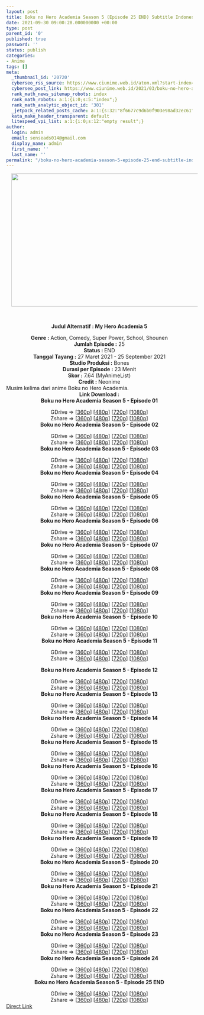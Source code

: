 ```yaml
---
layout: post
title: Boku no Hero Academia Season 5 (Episode 25 END) Subtitle Indonesia
date: 2021-09-30 09:00:28.000000000 +00:00
type: post
parent_id: '0'
published: true
password: ''
status: publish
categories:
- Anime
tags: []
meta:
  _thumbnail_id: '20720'
  cyberseo_rss_source: https://www.ciunime.web.id/atom.xml?start-index=151&max-results=150
  cyberseo_post_link: https://www.ciunime.web.id/2021/03/boku-no-hero-academia-season-5-subtitle.html
  rank_math_news_sitemap_robots: index
  rank_math_robots: a:1:{i:0;s:5:"index";}
  rank_math_analytic_object_id: '301'
  _jetpack_related_posts_cache: a:1:{s:32:"8f6677c9d6b0f903e98ad32ec61f8deb";a:2:{s:7:"expires";i:1657934731;s:7:"payload";a:3:{i:0;a:1:{s:2:"id";i:27298;}i:1;a:1:{s:2:"id";i:27300;}i:2;a:1:{s:2:"id";i:27302;}}}}
  kata_make_header_transparent: default
  litespeed_vpi_list: a:1:{i:0;s:12:"empty result";}
author:
  login: admin
  email: senseads014@gmail.com
  display_name: admin
  first_name: ''
  last_name: ''
permalink: "/boku-no-hero-academia-season-5-episode-25-end-subtitle-indonesia/"
---
```

<div>
<div class="separator" style="clear: both; text-align: center;"><a href="https://1.bp.blogspot.com/-jMx7ndRGCGg/YGLx56iI5XI/AAAAAAAAegM/5IB9aWe8Fs0V09qCY9p_Cnwatvn98cPmwCLcBGAsYHQ/s1280/Boku%2Bno%2BHero%2BAcademia%2BSeason%2B5.jpg" style="margin-left: 1em; margin-right: 1em;"><img border="0" data-original-height="720" data-original-width="1280" height="360" src="{{ site.baseurl }}/assets/2021/09/Boku%2Bno%2BHero%2BAcademia%2BSeason%2B5.jpg" width="640" /></a></div>
<p><b><br /></b></div>
<p><b>
<div style="text-align: center;"><b>Judul</b><b><b> Alternatif</b> :</b> My Hero Academia 5</div>
<p></b>
<div style="text-align: center;"><b><b>Genre :</b></b> Action, Comedy, Super Power, School, Shounen</div>
<div style="text-align: center;"><b>Jumlah Episode :</b>&nbsp;25<br /><b>Status : </b>END<br /><b>Tanggal Tayang :</b> 27 Maret 2021&nbsp;- 25 September 2021<br /><b>Studio Produksi :</b> Bones<br /><b>Durasi per Episode :</b> 23 Menit</div>
<div style="text-align: center;"><b>Skor :</b> 7.64 (MyAnimeList)<br /><b>Credit :</b> Neonime</div>
<div style="text-align: center;"></div>
<div style="text-align: justify;">Musim kelima dari anime&nbsp;Boku no Hero Academia.</div>
<div style="text-align: justify;"></div>
<div style="text-align: justify;"></div>
<div style="text-align: center;"><b>Link Download :</b></div>
<div style="text-align: center;"><b>Boku no Hero Academia Season 5 - Episode 01</b></p>
<div style="text-align: center;">GDrive =&gt; [<a href="https://elsfile.org/download.php?NnRNcG0zSkRjbjJjMDZ2emJXYVlFRklSTklkSWU0VzQwYlJmK01qcCtxST06Oq%2BmsjYbhhdRlQOaOerELfA%3D" target="_blank" rel="noopener">360p</a>] [<a href="https://drive.google.com/uc?export=download&amp;id=1E7ah6FUXrPMHAbbIG9qnVyCwdEZDW_6o" target="_blank" rel="noopener">480p</a>] [<a href="https://drive.google.com/uc?export=download&amp;id=1u5TLcfnHGC96q4R3SzpJPyJXiAfCCmr0" target="_blank" rel="noopener">720p</a>] [<a href="https://drive.google.com/uc?export=download&amp;id=1oGHZexFYSeNJHvZZ9jmSf5QfzA5kJo2n" target="_blank" rel="noopener">1080p</a>]<br />Zshare =&gt; [<a href="https://www57.zippyshare.com/v/EakVTzHX/file.html" target="_blank" rel="noopener">360p</a>] [<a href="https://www70.zippyshare.com/v/01QIuPG0/file.html" target="_blank" rel="noopener">480p</a>] [<a href="https://www26.zippyshare.com/v/QEYpx5x3/file.html" target="_blank" rel="noopener">720p</a>] [<a href="https://www33.zippyshare.com/v/K7Girzbt/file.html" target="_blank" rel="noopener">1080p</a>] </div>
<div style="text-align: center;"><b>Boku no Hero Academia Season 5 - Episode 02</b></p>
<div>GDrive =&gt; [<a href="https://elsfile.org/download.php?VC9FN3M4S2tabVpIZHFVbHRINXZYZEdxRm9haWszMDNnaW1HN1RIMG91QT06OoZaLBnroMnUC%2BHeop8R8ts%3D" target="_blank" rel="noopener">360p</a>] [<a href="https://drive.google.com/uc?export=download&amp;id=1QRn9X2oZmTby8UtAlb5YeWxva7SSDri1" target="_blank" rel="noopener">480p</a>] [<a href="https://drive.google.com/uc?export=download&amp;id=1pdXI-c-_Pk8JuVadf-zLp1QksT5SOZsn" target="_blank" rel="noopener">720p</a>] [<a href="https://drive.google.com/uc?export=download&amp;id=1YgphT8hJTQtlBUPWocmtwpEPwK0L3YXS" target="_blank" rel="noopener">1080p</a>]<br />Zshare =&gt; [<a href="https://www51.zippyshare.com/v/1EsP6RhE/file.html" target="_blank" rel="noopener">360p</a>] [<a href="https://www101.zippyshare.com/v/nD6pelwR/file.html" target="_blank" rel="noopener">480p</a>] [<a href="https://www92.zippyshare.com/v/A9jNLLs3/file.html" target="_blank" rel="noopener">720p</a>] [<a href="https://www27.zippyshare.com/v/NGHb7X4P/file.html" target="_blank" rel="noopener">1080p</a>]</div>
<div><b>Boku no Hero Academia Season 5 - Episode 03</b></p>
<div>GDrive =&gt; [<a href="https://elsfile.org/download.php?NDNKUCtCZW83aU1EdFVLa2c1bVVDR1pqUE9Dc1FRN1hsdzNlM1JEZTh1bz06OhJladXvGfezkaKnUQTFBt0%3D" target="_blank" rel="noopener">360p</a>] [<a href="https://drive.google.com/uc?export=download&amp;id=18I568kAy50zJhHfLlTZnOg5npAVQg8tU" target="_blank" rel="noopener">480p</a>] [<a href="https://drive.google.com/uc?export=download&amp;id=1tnEMsdaSb2iOVjkGS_e0be1mflxDSZeP" target="_blank" rel="noopener">720p</a>] [<a href="https://drive.google.com/uc?export=download&amp;id=1bvzR_yBcVgiAG_9lYydzqzO-n_4tRtq3" target="_blank" rel="noopener">1080p</a>]<br />Zshare =&gt; [<a href="https://www75.zippyshare.com/v/HcZwNzut/file.html" target="_blank" rel="noopener">360p</a>] [<a href="https://www47.zippyshare.com/v/phBS3gCf/file.html" target="_blank" rel="noopener">480p</a>] [<a href="https://www52.zippyshare.com/v/78CxESQH/file.html" target="_blank" rel="noopener">720p</a>] [<a href="https://www107.zippyshare.com/v/etHdbcJI/file.html" target="_blank" rel="noopener">1080p</a>]</div>
</div>
<div><b>Boku no Hero Academia Season 5 - Episode 04</b></p>
<div>GDrive =&gt; [<a href="https://elsfile.org/download.php?cjVCWXRIcTIwbjlrMjlJRGV2YWtKMEVLY042VDdVOS93VGxKZE1saTN2Yz06OhWqRXlIFj5V1MD1yuumkyw%3D" target="_blank" rel="noopener">360p</a>] [<a href="https://drive.google.com/uc?export=download&amp;id=1YVf2WDN42rhdCNtw5Uq0axQuUr4wCU6y" target="_blank" rel="noopener">480p</a>] [<a href="https://drive.google.com/uc?export=download&amp;id=1lsDfMOMu2p3bmd0TvONO3D1xCjJ0fwVU" target="_blank" rel="noopener">720p</a>] [<a href="https://drive.google.com/uc?export=download&amp;id=1nKFQCkYayZRQrO68W96EcuRic3VIqh3p" target="_blank" rel="noopener">1080p</a>]<br />Zshare =&gt; [<a href="https://www7.zippyshare.com/v/ptc9s7A1/file.html" target="_blank" rel="noopener">360p</a>] [<a href="https://www18.zippyshare.com/v/GwMCWtCw/file.html" target="_blank" rel="noopener">480p</a>] [<a href="https://www38.zippyshare.com/v/CMGHzRCE/file.html" target="_blank" rel="noopener">720p</a>] [<a href="https://www17.zippyshare.com/v/yWriTbgp/file.html" target="_blank" rel="noopener">1080p</a>]</div>
</div>
<div><b>Boku no Hero Academia Season 5 - Episode 05</b></p>
<div>GDrive =&gt; [<a href="https://acefile.co/f/43688084/bnha-s5-05-360p-samehadaku-vip-mp4" target="_blank" rel="noopener">360p</a>] [<a href="https://drive.google.com/uc?export=download&amp;id=1tFicPGPP96RmLEVXKuenRCHZKBAVDETI" target="_blank" rel="noopener">480p</a>] [<a href="https://drive.google.com/uc?export=download&amp;id=1SdU72JAnyrSL-AjNyZ4g01LSi7AIjZzX" target="_blank" rel="noopener">720p</a>] [<a href="https://drive.google.com/uc?export=download&amp;id=159GcWj2Cy_f-3xQQsuDfUUJH3KLszIuC" target="_blank" rel="noopener">1080p</a>]<br />Zshare =&gt; [<a href="https://www101.zippyshare.com/v/BVTlzijc/file.html" target="_blank" rel="noopener">360p</a>] [<a href="https://www101.zippyshare.com/v/ltQ7BbFc/file.html" target="_blank" rel="noopener">480p</a>] [<a href="https://www22.zippyshare.com/v/FqRGLtrn/file.html" target="_blank" rel="noopener">720p</a>] [<a href="https://www55.zippyshare.com/v/oSYNK3un/file.html" target="_blank" rel="noopener">1080p</a>]</div>
</div>
<div><b>Boku no Hero Academia Season 5 - Episode 06</b></p>
<div>GDrive =&gt; [<a href="https://elsfile.org/download.php?c080M05qVTBDTTZ2SHMvZHhQZzN2OGYxMnFVdTBpWVVUeHJSOUJHd0h2WT06Om21flzn%2F0AnOBYJX0TczeU%3D" target="_blank" rel="noopener">360p</a>] [<a href="https://drive.google.com/uc?export=download&amp;id=19xl8vTLi03n5ZBp7pFM8_Z3poNZ2MoSQ" target="_blank" rel="noopener">480p</a>] [<a href="https://drive.google.com/uc?export=download&amp;id=1Ij1qU7I9hKJF1ge4sG49QwOxL6zdcepL" target="_blank" rel="noopener">720p</a>] [<a href="https://acefile.co/f/44421051/bnha-s5-06-fullhd-samehadaku-vip-mp4" target="_blank" rel="noopener">1080p</a>]<br />Zshare =&gt; [<a href="https://www25.zippyshare.com/v/QOA17HLW/file.html" target="_blank" rel="noopener">360p</a>] [<a href="https://www112.zippyshare.com/v/qZ2RxAUF/file.html" target="_blank" rel="noopener">480p</a>] [<a href="https://www91.zippyshare.com/v/PlLorl6W/file.html" target="_blank" rel="noopener">720p</a>] [<a href="https://www97.zippyshare.com/v/U6qPsVgp/file.html" target="_blank" rel="noopener">1080p</a>]</div>
</div>
<div><b>Boku no Hero Academia Season 5 - Episode 07</b></p>
<div>GDrive =&gt; [<a href="https://elsfile.org/download.php?UVBSSGRvSU1aVU5qNWJuQXJMUSszVnorakxYVldTQ0k1NGlLRStLa1FFST06OkLo6CuOWj0Oagd%2FtEGRNbI%3D" target="_blank" rel="noopener">360p</a>] [<a href="https://drive.google.com/uc?export=download&amp;id=1UTI77Zy_0uX5fxr1zPAHRVcEO_8zYHN_" target="_blank" rel="noopener">480p</a>] [<a href="https://drive.google.com/uc?export=download&amp;id=1qq-Sm124J31M2TFM5vtPKAMEw-vXwoBs" target="_blank" rel="noopener">720p</a>] [<a href="https://drive.google.com/uc?export=download&amp;id=1lDg4CX6mMiT4uRUwsk8FgqN9H1e1RYEz" target="_blank" rel="noopener">1080p</a>]<br />Zshare =&gt; [<a href="https://www96.zippyshare.com/v/A0JQgV68/file.html" target="_blank" rel="noopener">360p</a>] [<a href="https://www38.zippyshare.com/v/KUME2CTK/file.html" target="_blank" rel="noopener">480p</a>] [<a href="https://www65.zippyshare.com/v/SdUgru7z/file.html" target="_blank" rel="noopener">720p</a>] [<a href="https://www14.zippyshare.com/v/udEMIkIy/file.html" target="_blank" rel="noopener">1080p</a>]</div>
</div>
<div><b>Boku no Hero Academia Season 5 - Episode 08</b></p>
<div>GDrive =&gt; [<a href="https://acefile.co/f/45436346/bnha-s5-08-360p-samehadaku-vip-mp4" target="_blank" rel="noopener">360p</a>] [<a href="https://drive.google.com/uc?export=download&amp;id=1uwihqwRqYESPvh28e3GJS4P17xiTLo_o" target="_blank" rel="noopener">480p</a>] [<a href="https://drive.google.com/uc?export=download&amp;id=1LGSwvRaM2Wzs0CDqobza_LEgbmPjDe1j" target="_blank" rel="noopener">720p</a>] [<a href="https://drive.google.com/uc?export=download&amp;id=1RuuZdMt0ECMQkOTbIFjBGMq6RsdB3f3-" target="_blank" rel="noopener">1080p</a>]<br />Zshare =&gt; [<a href="https://www6.zippyshare.com/v/AHRqj2ep/file.html" target="_blank" rel="noopener">360p</a>] [<a href="https://www26.zippyshare.com/v/1NxTzdls/file.html" target="_blank" rel="noopener">480p</a>] [<a href="https://www33.zippyshare.com/v/fvBDQqd6/file.html" target="_blank" rel="noopener">720p</a>] [<a href="https://www36.zippyshare.com/v/oY3QLE0j/file.html" target="_blank" rel="noopener">1080p</a>]</div>
</div>
<div><b>Boku no Hero Academia Season 5 - Episode 09</b></p>
<div>GDrive =&gt; [<a href="https://elsfile.org/download.php?dzF2RVY2VzJCMGUvN3pIT2liK2RJRlRqRWQ5NXdzRGZ4UTBaU1A3VmF3Yz06Onip%2F%2FoHgSR0U8aqXppAfLk%3D" target="_blank" rel="noopener">360p</a>] [<a href="https://drive.google.com/uc?export=download&amp;id=1rlILOYHkz9RXBaQLdDaMcK9pty_hrDUK" target="_blank" rel="noopener">480p</a>] [<a href="https://drive.google.com/uc?export=download&amp;id=1nMtjyPfAnjBG98o6oAX_9jNwA8sX0x-v" target="_blank" rel="noopener">720p</a>] [<a href="https://drive.google.com/uc?export=download&amp;id=1dvlhXc9QzrWmuQiH-UC2wzBH7OCJluPe" target="_blank" rel="noopener">1080p</a>]<br />Zshare =&gt; [<a href="https://www18.zippyshare.com/v/3VtVPucK/file.html" target="_blank" rel="noopener">360p</a>] [<a href="https://www86.zippyshare.com/v/nbxdNYEA/file.html" target="_blank" rel="noopener">480p</a>] [<a href="https://www37.zippyshare.com/v/WE5kYMCU/file.html" target="_blank" rel="noopener">720p</a>] [<a href="https://www9.zippyshare.com/v/cvvodEC7/file.html" target="_blank" rel="noopener">1080p</a>]</div>
</div>
<div><b>Boku no Hero Academia Season 5 - Episode 10</b></p>
<div>GDrive =&gt; [<a href="https://elsfile.org/download.php?ZDBhdGs0MXFZVkdMeDRvR1Q1OGNCeXVzMEI0dndmQXU2VExEWFNFTjAvYz06OnWtQDG%2BG0iAwqmqwTFeaR4%3D" target="_blank" rel="noopener">360p</a>] [<a href="https://drive.google.com/uc?export=download&amp;id=14s-9j95Cbe3zNeog8JAsgW8M3QvAtozm" target="_blank" rel="noopener">480p</a>] [<a href="https://drive.google.com/uc?export=download&amp;id=1he48BPbpHlYJ1_0R34m3yfihsrq7Y7sV" target="_blank" rel="noopener">720p</a>] [<a href="https://drive.google.com/uc?export=download&amp;id=1fPuodrPj_rceWGWYDN42NgOKCCU3ckWU" target="_blank" rel="noopener">1080p</a>]<br />Zshare =&gt; [<a href="https://www45.zippyshare.com/v/SaNZBFP2/file.html" target="_blank" rel="noopener">360p</a>] [<a href="https://www13.zippyshare.com/v/UF9bNoHM/file.html" target="_blank" rel="noopener">480p</a>] [<a href="https://www101.zippyshare.com/v/AbWMYlOv/file.html" target="_blank" rel="noopener">720p</a>] [<a href="https://www46.zippyshare.com/v/MBjOIlCN/file.html" target="_blank" rel="noopener">1080p</a>]</div>
</div>
<div><b>Boku no Hero Academia Season 5 - Episode 11</b></p>
<div>GDrive =&gt; [<a href="https://elsfile.org/download.php?ZllJZzZlNnNPRXB0UEhKbmd2WVdkbk03MEgxdnJiOWN2WThzaHRPVTRhRT06OjSKi3UwCi8HgUSWcT9P3jM%3D" target="_blank" rel="noopener">360p</a>] [<a href="https://acefile.co/f/46827908/neonime_bnha-s5-11-480p-zip" target="_blank" rel="noopener">480p</a>] [<a href="https://acefile.co/f/46827903/neonime_bnha-s5-11-720p-zip" target="_blank" rel="noopener">720p</a>] [<a href="https://acefile.co/f/46829126/neonime_bnha-s5-11-1080p-zip" target="_blank" rel="noopener">1080p</a>]<br />Zshare =&gt; [<a href="https://www101.zippyshare.com/v/my6c9cPa/file.html" target="_blank" rel="noopener">360p</a>] [<a href="https://www86.zippyshare.com/v/qNAB3Hd6/file.html" target="_blank" rel="noopener">480p</a>] [<a href="https://www1.zippyshare.com/v/k4inPb3z/file.html" target="_blank" rel="noopener">720p</a>] [<a href="https://www100.zippyshare.com/v/4bczGy9g/file.html" target="_blank" rel="noopener">1080p</a>]</p>
<p><b>Boku no Hero Academia Season 5 - Episode 12</b></p>
<div>GDrive =&gt; [<a href="https://elsfile.org/download.php?YksyK2RNSGJRVVBaT2pKU252UStMckdtRGE3bHVRU3Bsazg3bU1pcWxnOD06OnhbpHGwm7JIYjlGJcaa5ao%3D" target="_blank" rel="noopener">360p</a>] [<a href="https://acefile.co/f/47302503/neonime_bnha-s5-12-480p-zip" target="_blank" rel="noopener">480p</a>] [<a href="https://acefile.co/f/47302498/neonime_bnha-s5-12-720p-zip" target="_blank" rel="noopener">720p</a>] [<a href="https://acefile.co/f/47302496/neonime_bnha-s5-12-1080p-zip" target="_blank" rel="noopener">1080p</a>]<br />Zshare =&gt; [<a href="https://www105.zippyshare.com/v/1XniRDCq/file.html" target="_blank" rel="noopener">360p</a>] [<a href="https://www112.zippyshare.com/v/WNUMy49P/file.html" target="_blank" rel="noopener">480p</a>] [<a href="https://www4.zippyshare.com/v/r7sNxvgE/file.html" target="_blank" rel="noopener">720p</a>] [<a href="https://www11.zippyshare.com/v/BYt0l86B/file.html" target="_blank" rel="noopener">1080p</a>]</div>
</div>
</div>
<div><b>Boku no Hero Academia Season 5 - Episode 13</b></p>
<div>GDrive =&gt; [<a href="https://acefile.co/f/47836390/bnha-s5-13-360p-samehadaku-vip-mp4" target="_blank" rel="noopener">360p</a>] [<a href="https://acefile.co/f/47836396/bnha-s5-13-480p-samehadaku-vip-mp4" target="_blank" rel="noopener">480p</a>] [<a href="https://acefile.co/f/47837095/bnha-s5-13-mp4hd-samehadaku-vip-mp4" target="_blank" rel="noopener">720p</a>] [<a href="https://acefile.co/f/47837808/bnha-s5-13-fullhd-samehadaku-vip-mp4" target="_blank" rel="noopener">1080p</a>]<br />Zshare =&gt; [<a href="https://www64.zippyshare.com/v/awtkUzYo/file.html" target="_blank" rel="noopener">360p</a>] [<a href="https://www76.zippyshare.com/v/5PrXfoGL/file.html" target="_blank" rel="noopener">480p</a>] [<a href="https://www100.zippyshare.com/v/jt19hqwd/file.html" target="_blank" rel="noopener">720p</a>] [<a href="https://www100.zippyshare.com/v/ApTevWCR/file.html" target="_blank" rel="noopener">1080p</a>]</div>
</div>
<div><b>Boku no Hero Academia Season 5 - Episode 14</b></p>
<div>GDrive =&gt; [<a href="https://elsfile.org/download.php?VHRPQ21yZHlSVWtwN3V5UkUzM1JzQlN4OWZBRHRKblVLRXZyMktQa1NIcz06Oh8pgOP9d0aXv5xyo%2Bt3IYg%3D" target="_blank" rel="noopener">360p</a>] [<a href="https://acefile.co/f/48418447/neonime_bnha-s5-14-480p-zip" target="_blank" rel="noopener">480p</a>] [<a href="https://acefile.co/f/48418758/neonime_bnha-s5-14-720p-zip" target="_blank" rel="noopener">720p</a>] [<a href="https://acefile.co/f/48419580/neonime_bnha-s5-14-1080p-zip" target="_blank" rel="noopener">1080p</a>]<br />Zshare =&gt; [<a href="https://www74.zippyshare.com/v/nHV3OAVe/file.html" target="_blank" rel="noopener">360p</a>] [<a href="https://www35.zippyshare.com/v/Rr9zRc36/file.html" target="_blank" rel="noopener">480p</a>] [<a href="https://www104.zippyshare.com/v/BwJUaclx/file.html" target="_blank" rel="noopener">720p</a>] [<a href="https://www61.zippyshare.com/v/niMR2whF/file.html" target="_blank" rel="noopener">1080p</a>]</div>
</div>
<div><b>Boku no Hero Academia Season 5 - Episode 15</b></p>
<div>GDrive =&gt; [<a href="https://acefile.co/f/49533339/oploverz-bnha-s5-15-mp4-360p-mp4" target="_blank" rel="noopener">360p</a>] [<a href="https://acefile.co/f/49533068/neonimebnha-s5-15-480p-zip" target="_blank" rel="noopener">480p</a>] [<a href="https://acefile.co/f/49533451/neonimebnha-s5-15-720p-zip" target="_blank" rel="noopener">720p</a>] [<a href="https://acefile.co/f/49534153/neonimebnha-s5-15-1080p-zip" target="_blank" rel="noopener">1080p</a>]<br />Zshare =&gt; [<a href="https://www28.zippyshare.com/v/3TPuftwk/file.html" target="_blank" rel="noopener">360p</a>] [<a href="https://www12.zippyshare.com/v/ELLyWGWb/file.html" target="_blank" rel="noopener">480p</a>] [<a href="https://www106.zippyshare.com/v/GBRBgh80/file.html" target="_blank" rel="noopener">720p</a>] [<a href="https://www102.zippyshare.com/v/Ki9kiUgg/file.html" target="_blank" rel="noopener">1080p</a>]</div>
</div>
<div><b>Boku no Hero Academia Season 5 - Episode 16</b></p>
<div>GDrive =&gt; [<a href="https://acefile.co/f/50134393/bnha-s5-16-360p-samehadaku-to-mp4" target="_blank" rel="noopener">360p</a>] [<a href="https://acefile.co/f/50133990/neonime_bnha-s5-16-480p-zip" target="_blank" rel="noopener">480p</a>] [<a href="https://acefile.co/f/50133987/neonime_bnha-s5-16-720p-zip" target="_blank" rel="noopener">720p</a>] [<a href="https://acefile.co/f/50135121/neonime_bnha-s5-16-1080p-zip" target="_blank" rel="noopener">1080p</a>]<br />Zshare =&gt; [<a href="https://www11.zippyshare.com/v/CVJ1Nl5B/file.html" target="_blank" rel="noopener">360p</a>] [<a href="https://www43.zippyshare.com/v/P7BW1HA8/file.html" target="_blank" rel="noopener">480p</a>] [<a href="https://www103.zippyshare.com/v/LVihkyI4/file.html" target="_blank" rel="noopener">720p</a>] [<a href="https://www77.zippyshare.com/v/6VBjPPyi/file.html" target="_blank" rel="noopener">1080p</a>]</div>
</div>
<div><b>Boku no Hero Academia Season 5 - Episode 17</b></p>
<div>GDrive =&gt; [<a href="https://acefile.co/f/50738956/oploverz-bnha-s5-17-mp4-360p-mp4" target="_blank" rel="noopener">360p</a>] [<a href="https://acefile.co/f/50740942/neonime_bnha-s5-17-480p-zip" target="_blank" rel="noopener">480p</a>] [<a href="https://acefile.co/f/50740934/neonime_bnha-s5-17-720p-zip" target="_blank" rel="noopener">720p</a>] [<a href="https://acefile.co/f/50740927/neonime_bnha-s5-17-1080p-zip" target="_blank" rel="noopener">1080p</a>]<br />Zshare =&gt; [<a href="https://www34.zippyshare.com/v/xsJwipNn/file.html" target="_blank" rel="noopener">360p</a>] [<a href="https://www65.zippyshare.com/v/qdXJ15Dd/file.html" target="_blank" rel="noopener">480p</a>] [<a href="https://www16.zippyshare.com/v/qlqSJvcZ/file.html" target="_blank" rel="noopener">720p</a>] [<a href="https://www53.zippyshare.com/v/2ED8G3Ij/file.html" target="_blank" rel="noopener">1080p</a>]</div>
</div>
<div><b>Boku no Hero Academia Season 5 - Episode 18</b></p>
<div>GDrive =&gt; [<a href="https://acefile.co/f/51317624/oploverz-bnha-s5-18-mp4-360p-mp4" target="_blank" rel="noopener">360p</a>] [<a href="https://acefile.co/f/51319120/neonime_bnha-s5-18-480p-zip" target="_blank" rel="noopener">480p</a>] [<a href="https://www33.zippyshare.com/v/RDBcIJpC/file.html" target="_blank" rel="noopener">720p</a>] [<a href="https://www73.zippyshare.com/v/UV9FCLYE/file.html" target="_blank" rel="noopener">1080p</a>]<br />Zshare =&gt; [<a href="https://www70.zippyshare.com/v/Vt8Qlfaz/file.html" target="_blank" rel="noopener">360p</a>] [<a href="https://www88.zippyshare.com/v/XjOuYfPb/file.html" target="_blank" rel="noopener">480p</a>] [<a href="https://www33.zippyshare.com/v/RDBcIJpC/file.html" target="_blank" rel="noopener">720p</a>] [<a href="https://www73.zippyshare.com/v/UV9FCLYE/file.html" target="_blank" rel="noopener">1080p</a>]</div>
</div>
<div><b>Boku no Hero Academia Season 5 - Episode 19</b></p>
<div>GDrive =&gt; [<a href="https://acefile.co/f/52483373/oploverz-bnha-s5-19-mp4-360p-mp4" target="_blank" rel="noopener">360p</a>] [<a href="https://acefile.co/f/52484476/neonime_bnha-s5-19-480p-zip" target="_blank" rel="noopener">480p</a>] [<a href="https://acefile.co/f/52484472/neonime_bnha-s5-19-720p-zip" target="_blank" rel="noopener">720p</a>] [<a href="https://acefile.co/f/52486753/neonime_bnha-s5-19-1080p-zip" target="_blank" rel="noopener">1080p</a>]<br />Zshare =&gt; [<a href="https://www110.zippyshare.com/v/3yiqyHDT/file.html" target="_blank" rel="noopener">360p</a>] [<a href="https://www101.zippyshare.com/v/hcp5zsB1/file.html" target="_blank" rel="noopener">480p</a>] [<a href="https://www110.zippyshare.com/v/CZoD7I7f/file.html" target="_blank" rel="noopener">720p</a>] [<a href="https://www41.zippyshare.com/v/t0tK4F81/file.html" target="_blank" rel="noopener">1080p</a>]</div>
</div>
<div><b>Boku no Hero Academia Season 5 - Episode 20</b></p>
<div>GDrive =&gt; [<a href="https://www.mirrored.to/files/F2ZJ405H/" target="_blank" rel="noopener">360p</a>] [<a href="https://acefile.co/f/53062076/neonime_bnha-s5-20-480p-zip" target="_blank" rel="noopener">480p</a>] [<a href="https://acefile.co/f/53062715/neonime_bnha-s5-20-720p-zip" target="_blank" rel="noopener">720p</a>] [<a href="https://acefile.co/f/53064019/neonime_bnha-s5-20-1080p-zip" target="_blank" rel="noopener">1080p</a>]<br />Zshare =&gt; [<a href="https://www64.zippyshare.com/v/6E8lrspz/file.html" target="_blank" rel="noopener">360p</a>] [<a href="https://www20.zippyshare.com/v/ghuXvPab/file.html" target="_blank" rel="noopener">480p</a>] [<a href="https://www83.zippyshare.com/v/McMJNbMl/file.html" target="_blank" rel="noopener">720p</a>] [<a href="https://www119.zippyshare.com/v/P8ry6Qca/file.html" target="_blank" rel="noopener">1080p</a>]</div>
</div>
<div><b>Boku no Hero Academia Season 5 - Episode 21</b></p>
<div>GDrive =&gt; [<a href="https://acefile.co/f/53601890/oploverz-bnha-s5-21-mp4-360p-mp4" target="_blank" rel="noopener">360p</a>] [<a href="https://acefile.co/f/53603746/neonime_-bnha-s5-21-480p-zip" target="_blank" rel="noopener">480p</a>] [<a href="https://acefile.co/f/53603747/neonime_-bnha-s5-21-720p-zip" target="_blank" rel="noopener">720p</a>] [<a href="https://acefile.co/f/53604353/neonime_-bnha-s5-21-1080p-zip" target="_blank" rel="noopener">1080p</a>]<br />Zshare =&gt; [<a href="https://www59.zippyshare.com/v/XhUWjT6u/file.html" target="_blank" rel="noopener">360p</a>] [<a href="https://www36.zippyshare.com/v/H874yJeT/file.html" target="_blank" rel="noopener">480p</a>] [<a href="https://www73.zippyshare.com/v/Q2bUibvK/file.html" target="_blank" rel="noopener">720p</a>] [<a href="https://www70.zippyshare.com/v/bCc4oMoI/file.html" target="_blank" rel="noopener">1080p</a>]</div>
</div>
<div><b>Boku no Hero Academia Season 5 - Episode 22</b></p>
<div>GDrive =&gt; [<a href="https://acefile.co/f/54148389/oploverz-bnha-s5-22-mp4-360p-mp4" target="_blank" rel="noopener">360p</a>] [<a href="https://acefile.co/f/54148804/neonime_bnha-s5-22-480p-zip" target="_blank" rel="noopener">480p</a>] [<a href="https://acefile.co/f/54150872/neonime_bnha-s5-22-720p-zip" target="_blank" rel="noopener">720p</a>] [<a href="https://acefile.co/f/54151391/neonime_bnha-s5-22-1080p-zip" target="_blank" rel="noopener">1080p</a>]<br />Zshare =&gt; [<a href="https://www86.zippyshare.com/v/JDd5iOMN/file.html" target="_blank" rel="noopener">360p</a>] [<a href="https://www16.zippyshare.com/v/edKKKFpW/file.html" target="_blank" rel="noopener">480p</a>] [<a href="https://www97.zippyshare.com/v/R6LULdPD/file.html" target="_blank" rel="noopener">720p</a>] [<a href="https://www112.zippyshare.com/v/F8qzE09v/file.html" target="_blank" rel="noopener">1080p</a>]</div>
</div>
<div><b>Boku no Hero Academia Season 5 - Episode 23</b></p>
<div>GDrive =&gt; [<a href="https://acefile.co/f/54693137/bnha-s5-23-360p-samehadaku-care-mp4" target="_blank" rel="noopener">360p</a>] [<a href="https://acefile.co/f/54694071/neonime_bnha-s5-23-480p-ziphttps://acefile.co/f/54694071/neonime_bnha-s5-https://acefile.co/f/54694071/neonime_bnha-s5-23-480p-zip23-480p-zip" target="_blank" rel="noopener">480p</a>] [<a href="https://acefile.co/f/54694075/neonime_bnha-s5-23-720p-zip" target="_blank" rel="noopener">720p</a>] [<a href="https://acefile.co/f/54694078/neonime_bnha-s5-23-1080p-zip" target="_blank" rel="noopener">1080p</a>]<br />Zshare =&gt; [<a href="https://www75.zippyshare.com/v/FHrAygy6/file.html" target="_blank" rel="noopener">360p</a>] [<a href="https://www115.zippyshare.com/v/nKYlSKVE/file.html" target="_blank" rel="noopener">480p</a>] [<a href="https://www46.zippyshare.com/v/CkHEvSHP/file.html" target="_blank" rel="noopener">720p</a>] [<a href="https://www64.zippyshare.com/v/4r0JjnjW/file.html" target="_blank" rel="noopener">1080p</a>]</div>
</div>
<div><b>Boku no Hero Academia Season 5 - Episode 24</b></p>
<div>GDrive =&gt; [<a href="https://acefile.co/f/55256501/oploverz-bnha-s5-24-mp4-360p-mp4" target="_blank" rel="noopener">360p</a>] [<a href="https://acefile.co/f/55258893/neonime_bnha-s5-24-480p-zip" target="_blank" rel="noopener">480p</a>] [<a href="https://acefile.co/f/55258885/neonime_bnha-s5-24-720p-zip" target="_blank" rel="noopener">720p</a>] [<a href="https://acefile.co/f/55258878/neonime_bnha-s5-24-1080p-zip" target="_blank" rel="noopener">1080p</a>]<br />Zshare =&gt; [<a href="https://www99.zippyshare.com/v/Qiwfprrt/file.html" target="_blank" rel="noopener">360p</a>] [<a href="https://www5.zippyshare.com/v/vHvhn83T/file.html" target="_blank" rel="noopener">480p</a>] [<a href="https://www2.zippyshare.com/v/Nfp9SNid/file.html" target="_blank" rel="noopener">720p</a>] [<a href="https://www115.zippyshare.com/v/2TJ4daP0/file.html" target="_blank" rel="noopener">1080p</a>]</div>
</div>
<div><b>Boku no Hero Academia Season 5 - Episode 25 END</b></p>
<div>GDrive =&gt; [<a href="https://acefile.co/f/55912036/oploverz-bnha-s5-25-mp4-360p-mp4" target="_blank" rel="noopener">360p</a>] [<a href="https://acefile.co/f/55925557/neonime_bnha-s5-25-480p-zip" target="_blank" rel="noopener">480p</a>] [<a href="https://acefile.co/f/55925549/neonime_bnha-s5-25-720p-zip" target="_blank" rel="noopener">720p</a>] [<a href="https://acefile.co/f/55925544/neonime_bnha-s5-25-1080p-zip" target="_blank" rel="noopener">1080p</a>]<br />Zshare =&gt; [<a href="https://www52.zippyshare.com/v/JV24wZZi/file.html" target="_blank" rel="noopener">360p</a>] [<a href="https://www47.zippyshare.com/v/cf4KXebr/file.html" target="_blank" rel="noopener">480p</a>] [<a href="https://www79.zippyshare.com/v/IFaj9lfo/file.html" target="_blank" rel="noopener">720p</a>] [<a href="https://www40.zippyshare.com/v/RIQVZJCK/file.html" target="_blank" rel="noopener">1080p</a>]</div>
</div>
</div>
</div>
<link rel="stylesheet" href="https://cdnjs.cloudflare.com/ajax/libs/font-awesome/4.7.0/css/font-awesome.min.css" />
<div class="divbtn"> <a href="https://handymansurrender.com/fihup8buzv?key=94550f7ce39444073321dde3b8782f97" class="btn"><i class="fa fa-download"></i> Direct Link</a> </div>
